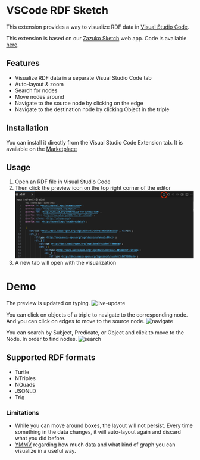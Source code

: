 # VSCode RDF Sketch

This extension provides a way to visualize RDF data in [Visual Studio Code](https://code.visualstudio.com).

This extension is based on our [Zazuko Sketch](https://sketch.zazuko.com/) web app. Code is available [here](https://github.com/zazuko/rdf-sketch).

## Features

* Visualize RDF data in a separate Visual Studio Code tab
* Auto-layout & zoom
* Search for nodes
* Move nodes around
* Navigate to the source node by clicking on the edge
* Navigate to the destination node by clicking Object in the triple

## Installation

You can install it directly from the Visual Studio Code Extension tab. It is available on the [Marketplace](https://marketplace.visualstudio.com/items?itemName=Zazuko.vscode-rdf-sketch)

## Usage

1. Open an RDF file in Visual Studio Code
2. Then click the preview icon on the top right corner of the editor ![Preview Button](images/preview-button.png)
3. A new tab will open with the visualization 

# Demo
The preview is updated on typing.
![live-update](https://github.com/user-attachments/assets/6c59aa96-e60d-4c16-acdf-a286a3d63e12)

You can click on objects of a triple to navigate to the corresponding node. And you can click on edges to move to the source node. 
![navigate](https://github.com/user-attachments/assets/66515004-bb57-4608-b6a7-8306ec0eca8f)

You can search by Subject, Predicate, or Object and click to move to the Node. In order to find nodes.
![search](https://github.com/user-attachments/assets/73e3ba40-1b2b-4310-b1ec-dc7a1eb94497)

## Supported RDF formats

* Turtle
* NTriples
* NQuads
* JSONLD
* Trig

### Limitations

* While you can move around boxes, the layout will not persist. Every time something in the data changes, it will auto-layout again and discard what you did before.
* [YMMV](https://www.urbandictionary.com/define.php?term=ymmv) regarding how much data and what kind of graph you can visualize in a useful way.
